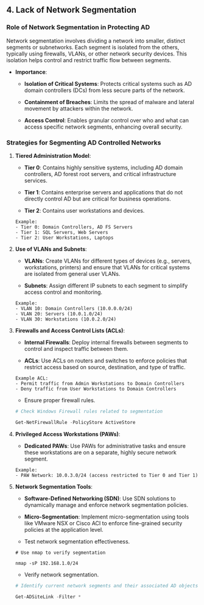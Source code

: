 ## 4. **Lack of Network Segmentation**

### **Role of Network Segmentation in Protecting AD**

Network segmentation involves dividing a network into smaller, distinct segments or subnetworks. Each segment is isolated from the others, typically using firewalls, VLANs, or other network security devices. This isolation helps control and restrict traffic flow between segments.

- **Importance**:

	- **Isolation of Critical Systems**: Protects critical systems such as AD domain controllers (DCs) from less secure parts of the network.
	
	- **Containment of Breaches**: Limits the spread of malware and lateral movement by attackers within the network.
	
	- **Access Control**: Enables granular control over who and what can access specific network segments, enhancing overall security.


### **Strategies for Segmenting AD Controlled Networks**

1. **Tiered Administration Model**:

   - **Tier 0**: Contains highly sensitive systems, including AD domain controllers, AD forest root servers, and critical infrastructure services.

   - **Tier 1**: Contains enterprise servers and applications that do not directly control AD but are critical for business operations.

   - **Tier 2**: Contains user workstations and devices.

   ```plaintext
   Example:
   - Tier 0: Domain Controllers, AD FS Servers
   - Tier 1: SQL Servers, Web Servers
   - Tier 2: User Workstations, Laptops
   ```

2. **Use of VLANs and Subnets**:

   - **VLANs**: Create VLANs for different types of devices (e.g., servers, workstations, printers) and ensure that VLANs for critical systems are isolated from general user VLANs.

   - **Subnets**: Assign different IP subnets to each segment to simplify access control and monitoring.

   ```plaintext
   Example:
   - VLAN 10: Domain Controllers (10.0.0.0/24)
   - VLAN 20: Servers (10.0.1.0/24)
   - VLAN 30: Workstations (10.0.2.0/24)
   ```

3. **Firewalls and Access Control Lists (ACLs)**:

   - **Internal Firewalls**: Deploy internal firewalls between segments to control and inspect traffic between them.

   - **ACLs**: Use ACLs on routers and switches to enforce policies that restrict access based on source, destination, and type of traffic.

   ```plaintext
   Example ACL:
   - Permit traffic from Admin Workstations to Domain Controllers
   - Deny traffic from User Workstations to Domain Controllers
   ```
   - Ensure proper firewall rules.

	```powershell
	# Check Windows Firewall rules related to segmentation
 
	Get-NetFirewallRule -PolicyStore ActiveStore
	```

4. **Privileged Access Workstations (PAWs)**:

   - **Dedicated PAWs**: Use PAWs for administrative tasks and ensure these workstations are on a separate, highly secure network segment.

   ```plaintext
   Example:
   - PAW Network: 10.0.3.0/24 (access restricted to Tier 0 and Tier 1)
   ```

5. **Network Segmentation Tools**:

   - **Software-Defined Networking (SDN)**: Use SDN solutions to dynamically manage and enforce network segmentation policies.

   - **Micro-Segmentation**: Implement micro-segmentation using tools like VMware NSX or Cisco ACI to enforce fine-grained security policies at the application level.


   - Test network segmentation effectiveness.

	```shell
	# Use nmap to verify segmentation
 
	nmap -sP 192.168.1.0/24
	```
 	- Verify network segmentation.

	```powershell
	# Identify current network segments and their associated AD objects
 
	Get-ADSiteLink -Filter *
	```



